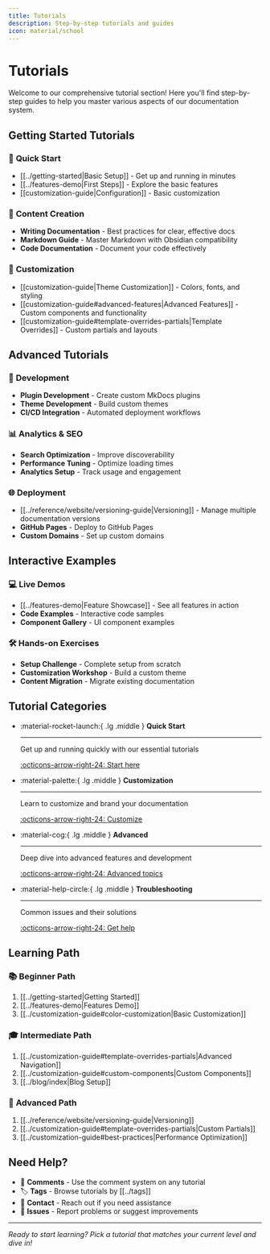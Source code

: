 ```yaml
---
title: Tutorials
description: Step-by-step tutorials and guides
icon: material/school
---
```


# Tutorials

Welcome to our comprehensive tutorial section! Here you'll find step-by-step guides to help you master various aspects of our documentation system.

## Getting Started Tutorials

### 🚀 **Quick Start**

- [[../getting-started|Basic Setup]] - Get up and running in minutes
- [[../features-demo|First Steps]] - Explore the basic features
- [[customization-guide|Configuration]] - Basic customization

### 📝 **Content Creation**

- **Writing Documentation** - Best practices for clear, effective docs
- **Markdown Guide** - Master Markdown with Obsidian compatibility
- **Code Documentation** - Document your code effectively

### 🎨 **Customization**

- [[customization-guide|Theme Customization]] - Colors, fonts, and styling
- [[customization-guide#advanced-features|Advanced Features]] - Custom components and functionality
- [[customization-guide#template-overrides-partials|Template Overrides]] - Custom partials and layouts

## Advanced Tutorials

### 🔧 **Development**

- **Plugin Development** - Create custom MkDocs plugins
- **Theme Development** - Build custom themes
- **CI/CD Integration** - Automated deployment workflows

### 📊 **Analytics & SEO**

- **Search Optimization** - Improve discoverability
- **Performance Tuning** - Optimize loading times
- **Analytics Setup** - Track usage and engagement

### 🌐 **Deployment**

- [[../reference/website/versioning-guide|Versioning]] - Manage multiple documentation versions
- **GitHub Pages** - Deploy to GitHub Pages
- **Custom Domains** - Set up custom domains

## Interactive Examples

### 💻 **Live Demos**

- [[../features-demo|Feature Showcase]] - See all features in action
- **Code Examples** - Interactive code samples
- **Component Gallery** - UI component examples

### 🛠️ **Hands-on Exercises**

- **Setup Challenge** - Complete setup from scratch
- **Customization Workshop** - Build a custom theme
- **Content Migration** - Migrate existing documentation

## Tutorial Categories

<div class="grid cards" markdown>

- :material-rocket-launch:{ .lg .middle } **Quick Start**

  ***

  Get up and running quickly with our essential tutorials

  [:octicons-arrow-right-24: Start here](../getting-started.md)

- :material-palette:{ .lg .middle } **Customization**

  ***

  Learn to customize and brand your documentation

  [:octicons-arrow-right-24: Customize](../customization-guide.md)

- :material-cog:{ .lg .middle } **Advanced**

  ***

  Deep dive into advanced features and development

  [:octicons-arrow-right-24: Advanced topics](../customization-guide.md#advanced-features)

- :material-help-circle:{ .lg .middle } **Troubleshooting**

  ***

  Common issues and their solutions

  [:octicons-arrow-right-24: Get help](../setup-giscus.md#troubleshooting)

</div>

## Learning Path

### 📚 **Beginner Path**

1. [[../getting-started|Getting Started]]
2. [[../features-demo|Features Demo]]
3. [[../customization-guide#color-customization|Basic Customization]]

### 🎓 **Intermediate Path**

1. [[../customization-guide#template-overrides-partials|Advanced Navigation]]
2. [[../customization-guide#custom-components|Custom Components]]
3. [[../blog/index|Blog Setup]]

### 🚀 **Advanced Path**

1. [[../reference/website/versioning-guide|Versioning]]
2. [[../customization-guide#template-overrides-partials|Custom Partials]]
3. [[../customization-guide#best-practices|Performance Optimization]]

## Need Help?

- 💬 **Comments** - Use the comment system on any tutorial
- 🏷️ **Tags** - Browse tutorials by [[../tags]]
- 📧 **Contact** - Reach out if you need assistance
- 🐛 **Issues** - Report problems or suggest improvements

---

_Ready to start learning? Pick a tutorial that matches your current level and dive in!_